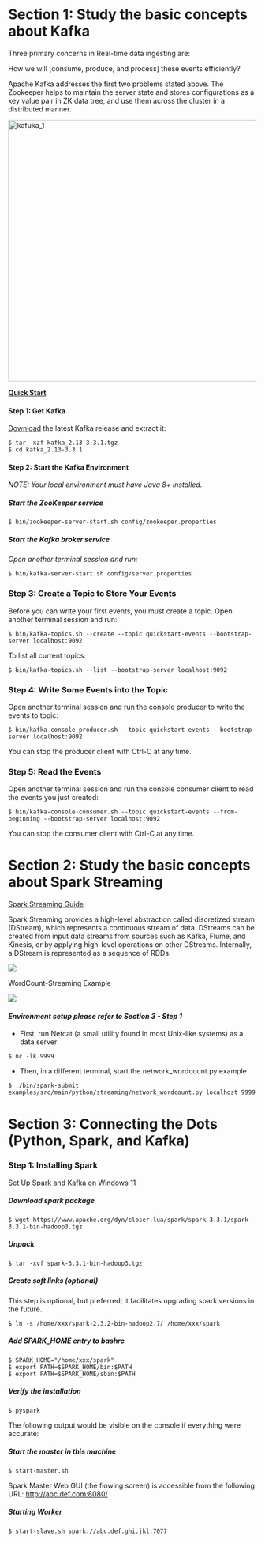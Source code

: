# Section 1: Study the basic concepts about Kafka

Three primary concerns in Real-time data ingesting are:
  
  How we will [consume, produce, and process] these events efficiently?
  
  Apache Kafka addresses the first two problems stated above. The Zookeeper helps to maintain the server state and stores configurations as a key value pair in ZK data tree, and use them across the cluster in a distributed manner.
  
  <img width="529" alt="kafuka_1" src="https://user-images.githubusercontent.com/52802567/205165637-792eefec-c921-4c9b-b085-0710883a6cc2.PNG">


**[Quick Start](https://kafka.apache.org/quickstart)**

#### Step 1: Get Kafka

[Download](https://kafka.apache.org/downloads) the latest Kafka release and extract it:

```
$ tar -xzf kafka_2.13-3.3.1.tgz
$ cd kafka_2.13-3.3.1
``` 

#### Step 2: Start the Kafka Environment
*NOTE: Your local environment must have Java 8+ installed.*

##### Start the ZooKeeper service
```
$ bin/zookeeper-server-start.sh config/zookeeper.properties
```

##### Start the Kafka broker service
*Open another terminal session and run:*

```
$ bin/kafka-server-start.sh config/server.properties
```
### Step 3: Create a Topic to Store Your Events

Before you can write your first events, you must create a topic. Open another terminal session and run:
```
$ bin/kafka-topics.sh --create --topic quickstart-events --bootstrap-server localhost:9092
```

To list all current topics:
```
$ bin/kafka-topics.sh --list --bootstrap-server localhost:9092
```

### Step 4: Write Some Events into the Topic

Open another terminal session and run the console producer to write the events to topic:
```
$ bin/kafka-console-producer.sh --topic quickstart-events --bootstrap-server localhost:9092
```
You can stop the producer client with Ctrl-C at any time.

### Step 5: Read the Events
Open another terminal session and run the console consumer client to read the events you just created:
```
$ bin/kafka-console-consumer.sh --topic quickstart-events --from-beginning --bootstrap-server localhost:9092
```

You can stop the consumer client with Ctrl-C at any time.


# Section 2: Study the basic concepts about Spark Streaming
[Spark Streaming Guide](https://spark.apache.org/docs/latest/streaming-programming-guide.html)

Spark Streaming provides a high-level abstraction called discretized stream (DStream), which represents a continuous stream of data.
  DStreams can be created from input data streams from sources such as Kafka, Flume, and Kinesis, or by applying high-level operations on other DStreams.
  Internally, a DStream is represented as a sequence of RDDs.
  
  <img src="https://spark.apache.org/docs/latest/img/streaming-flow.png">
  
WordCount-Streaming Example 
  
  <img src="https://spark.apache.org/docs/latest/img/streaming-dstream-ops.png">

#### *Environment setup please refer to Section 3 - Step 1*

* First, run Netcat (a small utility found in most Unix-like systems) as a data server
```
$ nc -lk 9999
```

* Then, in a different terminal, start the network_wordcount.py example
```
$ ./bin/spark-submit examples/src/main/python/streaming/network_wordcount.py localhost 9999
```

# Section 3: Connecting the Dots (Python, Spark, and Kafka)

### Step 1: Installing Spark


[Set Up Spark and Kafka on Windows 11]()

##### Download spark package
```
$ wget https://www.apache.org/dyn/closer.lua/spark/spark-3.3.1/spark-3.3.1-bin-hadoop3.tgz
```

##### Unpack
```
$ tar -xvf spark-3.3.1-bin-hadoop3.tgz
```


##### Create soft links (optional)

This step is optional, but preferred; it facilitates upgrading spark versions in the future.
```
$ ln -s /home/xxx/spark-2.3.2-bin-hadoop2.7/ /home/xxx/spark
```

##### Add SPARK_HOME entry to bashrc
```
$ SPARK_HOME="/home/xxx/spark"
$ export PATH=$SPARK_HOME/bin:$PATH
$ export PATH=$SPARK_HOME/sbin:$PATH
```
##### Verify the installation
```
$ pyspark
```
The following output would be visible on the console if everything were accurate:


##### Start the master in this machine
```
$ start-master.sh
```
Spark Master Web GUI (the flowing screen) is accessible from the following URL: http://abc.def.com:8080/


##### Starting Worker
```
$ start-slave.sh spark://abc.def.ghi.jkl:7077
```


